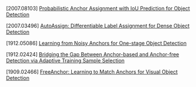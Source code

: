 [2007.08103] [Probabilistic Anchor Assignment with IoU
Prediction for Object Detection](https://arxiv.org/abs/2007.08103)

[2007.03496] [AutoAssign: Differentiable Label Assignment for Dense Object Detection
](https://arxiv.org/abs/2007.03496)

[1912.05086] [Learning from Noisy Anchors for One-stage Object Detection](https://arxiv.org/abs/1912.05086)

[1912.02424] [Bridging the Gap Between Anchor-based and Anchor-free Detection via
Adaptive Training Sample Selection](https://arxiv.org/abs/1912.02424)

[1909.02466] [FreeAnchor: Learning to Match Anchors for Visual
Object Detection](https://arxiv.org/abs/1909.02466)
